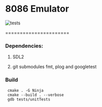 # 8086 Emulator

![tests](https://github.com/ngendah/8086-emulator/actions/workflows/linux.yml/badge.svg)

======================

### Dependencies:

1. SDL2

2. git submodules fmt, plog and googletest

### Build

```
 cmake . -G Ninja
 cmake --build . --verbose
 gdb tests/unitTests
```
